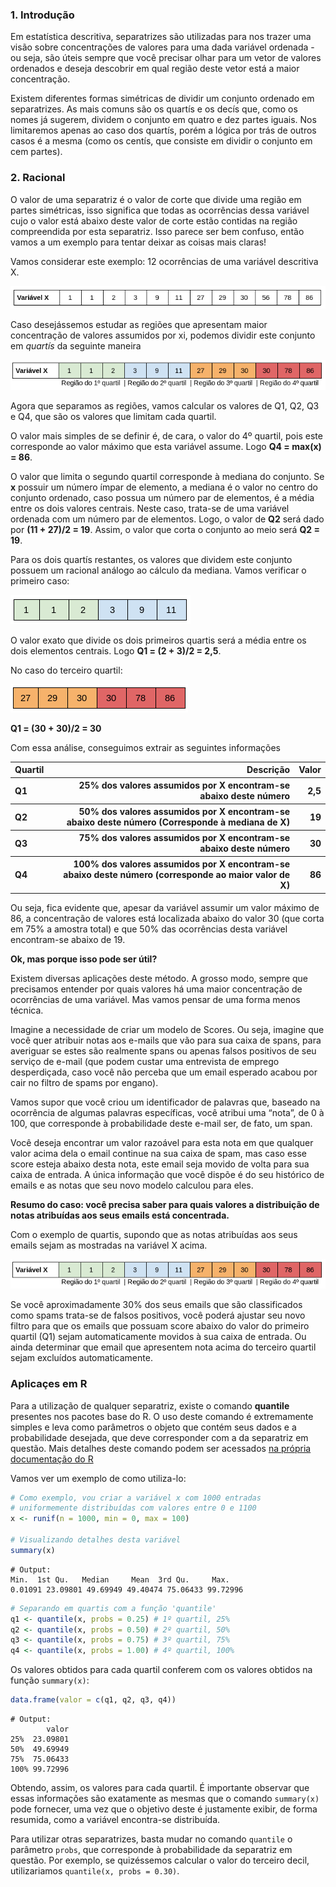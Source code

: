 

###  1. Introdução

Em estatística descritiva, separatrizes são utilizadas para nos trazer uma visão sobre concentrações de valores para uma dada variável ordenada - ou seja, são úteis sempre que você precisar olhar para um vetor de valores ordenados e deseja descobrir em qual região deste vetor está a maior concentração.

Existem diferentes formas simétricas de dividir um conjunto ordenado em separatrizes. As mais comuns são os quartís e os decís que, como os nomes já sugerem, dividem o conjunto em quatro e dez partes iguais. Nos limitaremos apenas ao caso dos quartís, porém a lógica por trás de outros casos é a mesma (como os centís, que consiste em dividir o conjunto em cem partes).

### 2. Racional

O valor de uma separatriz é o valor de corte que divide uma região em partes simétricas, isso significa que todas as ocorrências dessa variável cujo o valor está abaixo deste valor de corte estão contidas na região compreendida por esta separatriz. Isso parece ser bem confuso, então vamos a um exemplo para tentar deixar as coisas mais claras!

Vamos considerar este exemplo: 12 ocorrências de uma variável descritiva X.

![](images/tab1.png "Variável X")

Caso desejássemos estudar as regiões que apresentam maior concentração de valores assumidos por xi, podemos dividir este conjunto em *quartís* da seguinte maneira

![](images/tab2.png "Identificando quartis")

Agora que separamos as regiões, vamos calcular os valores de Q1, Q2, Q3 e Q4, que são os valores que limitam cada quartil. 

O valor mais simples de se definir é, de cara, o valor do 4º quartil, pois este corresponde ao valor máximo que esta variável assume. Logo **Q4 = max(x) = 86**.

O valor que limita o segundo quartil corresponde à mediana do conjunto. Se **x** possuir um número ímpar de elemento, a mediana é o valor no centro do conjunto ordenado, caso possua um número par de elementos, é a média entre os dois valores centrais. Neste caso, trata-se de uma variável ordenada com um número par de elementos. Logo, o valor de **Q2** será dado por **(11 + 27)/2 = 19**. Assim, o valor que corta o conjunto ao meio será **Q2 = 19**.

Para os dois quartís restantes, os valores que dividem este conjunto possuem um racional análogo ao cálculo da mediana. Vamos verificar o primeiro caso:

![](images/tab3.png "Primeiro e segundo quartil")

O valor exato que divide os dois primeiros quartis será a média entre os dois elementos centrais. Logo **Q1 = (2 + 3)/2 = 2,5**.

No caso do terceiro quartil:

![](images/tab4.png "Terceiro e quarto quartil")


**Q1 = (30 + 30)/2 = 30**

Com essa análise, conseguimos extrair as seguintes informações

<table>
 <thead>
  <tr>
   <th style="text-align:left;"> Quartil </th>
   <th style="text-align:right;"> Descrição </th>
   <th style="text-align:right;"> Valor </th>
  </tr>
 </thead>
<tbody>
  <tr>
   <th style="text-align:left;"> Q1 </th>
   <th style="text-align:right;"> 25% dos valores assumidos por X encontram-se abaixo deste número </th>
   <th style="text-align:right;"> 2,5 </th>
  </tr>
 <tr>
   <th style="text-align:left;"> Q2 </th>
   <th style="text-align:right;"> 50% dos valores assumidos por X encontram-se abaixo deste número (Corresponde à mediana de X) </th>
   <th style="text-align:right;"> 19 </th>
 </tr>
   <tr>
   <th style="text-align:left;"> Q3 </th>
   <th style="text-align:right;"> 75% dos valores assumidos por X encontram-se abaixo deste número
 </th>
   <th style="text-align:right;"> 30 </th>
 </tr>
 <tr>
   <th style="text-align:left;"> Q4 </th>
   <th style="text-align:right;"> 100% dos valores assumidos por X encontram-se abaixo deste número (corresponde ao maior valor de X) </th>
   <th style="text-align:right;"> 86 </th>
 </tr>
</tbody>
</table>


Ou seja, fica evidente que, apesar da variável assumir um valor máximo de 86, a concentração de valores está localizada abaixo do valor 30 (que corta em 75% a amostra total) e que 50% das ocorrências desta variável encontram-se abaixo de 19.

**Ok, mas porque isso pode ser útil?**

Existem diversas aplicações deste método. A grosso modo, sempre que precisamos entender por quais valores há uma maior concentração de ocorrências de uma variável. Mas vamos pensar de uma forma menos técnica. 


Imagine a necessidade de criar um modelo de Scores. Ou seja, imagine que você quer atribuir notas aos e-mails que vão para sua caixa de spans, para averiguar se estes são realmente spans ou apenas falsos positivos de seu serviço de e-mail (que podem custar uma entrevista de emprego desperdiçada, caso você não perceba que um email esperado acabou por cair no filtro de spams por engano).

Vamos supor que você criou um identificador de palavras que, baseado na ocorrência de algumas palavras específicas, você atribui uma “nota”, de 0 à 100, que corresponde à probabilidade deste e-mail ser, de fato, um span. 

Você deseja encontrar um valor razoável para esta nota em que qualquer valor acima dela o email continue na sua caixa de spam, mas caso esse score esteja abaixo desta nota, este email seja movido de volta para sua caixa de entrada. A única informação que você dispõe é do seu histórico de emails e as notas que seu novo modelo calculou para eles. 

**Resumo do caso: você precisa saber para quais valores a distribuição de notas atribuídas aos seus emails está concentrada.**

 Com o exemplo de quartis, supondo que as notas atribuídas aos seus emails sejam as mostradas na variável X acima.

![](images/tab2.png "Score de emails")

Se você aproximadamente 30% dos seus emails que são classificados como spams trata-se de falsos positivos, você poderá ajustar seu novo filtro para que os emails que possuam score abaixo do valor do primeiro quartil (Q1) sejam automaticamente movidos à sua caixa de entrada. Ou ainda determinar que email que apresentem nota acima do terceiro quartil sejam excluídos automaticamente. 

### Aplicaçes em R

Para a utilização de qualquer separatriz, existe o comando **quantile** presentes nos pacotes base do R. O uso deste comando é extremamente simples e leva como parâmetros o objeto que contém seus dados e a probabilidade desejada, que deve corresponder com a da separatriz em questão. Mais detalhes deste comando podem ser acessados [na própria documentação do R](https://www.rdocumentation.org/packages/stats/versions/3.4.3/topics/quantile)

Vamos ver um exemplo de como utiliza-lo:

``` R
# Como exemplo, vou criar a variável x com 1000 entradas
# uniformemente distribuídas com valores entre 0 e 1100
x <- runif(n = 1000, min = 0, max = 100)

# Visualizando detalhes desta variável
summary(x)

```

 ```   
 # Output:
 Min.  1st Qu.   Median     Mean  3rd Qu.     Max. 
 0.01091 23.09801 49.69949 49.40474 75.06433 99.72996 
 ```
 
``` R
# Separando em quartis com a função 'quantile'
q1 <- quantile(x, probs = 0.25) # 1º quartil, 25%
q2 <- quantile(x, probs = 0.50) # 2º quartil, 50%
q3 <- quantile(x, probs = 0.75) # 3º quartil, 75%
q4 <- quantile(x, probs = 1.00) # 4º quartil, 100%
```
Os valores obtidos para cada quartil conferem com os valores obtidos na função ``` summary(x) ```:
``` R
data.frame(valor = c(q1, q2, q3, q4))
```
```
# Output:
        valor
25%  23.09801
50%  49.69949
75%  75.06433
100% 99.72996
```
Obtendo, assim, os valores para cada quartil. É importante observar que essas informações são exatamente as mesmas que o comando ```summary(x)``` pode fornecer, uma vez que o objetivo deste é justamente exibir, de forma resumida, como a variável encontra-se distribuída.

Para utilizar otras separatrizes, basta mudar no comando ```quantile``` o parâmetro ```probs```, que corresponde à probabilidade da separatriz em questão. Por exemplo, se quizéssemos calcular o valor do terceiro decil, utilizariamos ``` quantile(x, probs = 0.30) ```.

